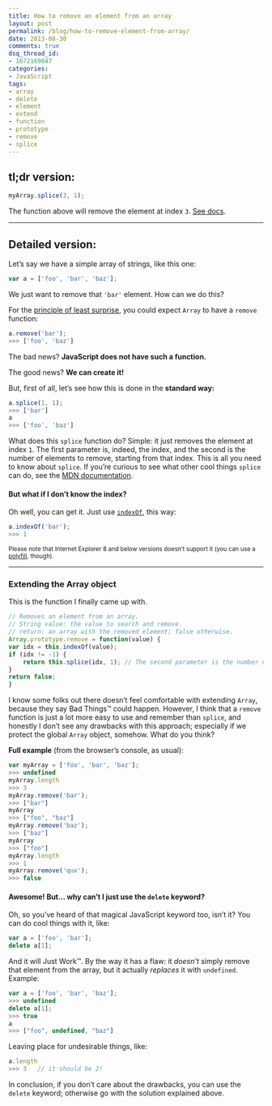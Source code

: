 ```yaml
---
title: How to remove an element from an array
layout: post
permalink: /blog/how-to-remove-element-from-array/
date: 2013-08-30
comments: true
dsq_thread_id:
- 1672169047
categories:
- JavaScript
tags:
- array
- delete
- element
- extend
- function
- prototype
- remove
- splice
---
```


<h2>
  tl;dr version:
</h2>

``` javascript
myArray.splice(3, 1);
```

<p>
  The function above will remove the element at index <code>3</code>. <a href="https://developer.mozilla.org/en-US/docs/Web/JavaScript/Reference/Global_Objects/Array/splice" title="Go to MDN" target="_blank">See docs</a>.
</p>

<hr />

<h2>
  Detailed version:
</h2>

<p>
  Let&#8217;s say we have a simple array of strings, like this one:
</p>

``` javascript
var a = ['foo', 'bar', 'baz'];
```

<p>
  We just want to remove that <code>'bar'</code> element. How can we do this?
</p>

<p>
  For the <a href="http://en.wikipedia.org/wiki/Principle_of_least_astonishment" title="Go to Wikipedia" target="_blank" rel="nofollow">principle of least surprise</a>, you could expect <code>Array</code> to have a <code>remove</code> function:
</p>

``` javascript
a.remove('bar');
>>> ['foo', 'baz']
```

<p>
  The bad news? <strong>JavaScript does not have such a function.</strong>
</p>

<p>
  The good news? <strong>We can create it!</strong>
</p>

<p>
  But, first of all, let&#8217;s see how this is done in the <strong>standard way:</strong>
</p>

``` javascript
a.splice(1, 1);
>>> ['bar']
a
>>> ['foo', 'baz']
```

<p>
  What does this <code>splice</code> function do? Simple: it just removes the element at index <code>1</code>. The first parameter is, indeed, the index, and the second is the number of elements to remove, starting from that index. This is all you need to know about <code>splice</code>. If you&#8217;re curious to see what other cool things <code>splice</code> can do, see the <a href="https://developer.mozilla.org/en-US/docs/Web/JavaScript/Reference/Global_Objects/Array/splice" target="_blank">MDN documentation</a>.
</p>

<h4>
  But what if I don&#8217;t know the index?
</h4>

<p>
  Oh well, you can get it. Just use <code><a href="https://developer.mozilla.org/en-US/docs/Web/JavaScript/Reference/Global_Objects/Array/indexOf" target="_blank">indexOf</a></code>, this way:
</p>

``` javascript
a.indexOf('bar');
>>> 1
```

<p>
  <small>Please note that Internet Explorer 8 and below versions doesn&#8217;t support it (you can use a <a href="https://gist.github.com/atk/1034425" target="_blank" title="An indexOf polyfill on GitHub" rel="nofollow">polyfill</a>, though).</small>
</p>

<hr />

<h3>
  Extending the Array object
</h3>

<p>
  This is the function I finally came up with.
</p>

``` javascript
// Removes an element from an array.
// String value: the value to search and remove.
// return: an array with the removed element; false otherwise.
Array.prototype.remove = function(value) {
var idx = this.indexOf(value);
if (idx != -1) {
    return this.splice(idx, 1); // The second parameter is the number of elements to remove.
}
return false;
}
```

<p>
  I know some folks out there doesn&#8217;t feel comfortable with extending <code>Array</code>, because they say Bad Things&trade; could happen. However, I think that a <code>remove</code> function is just a lot more easy to use and remember than <code>splice</code>, and honestly I don&#8217;t see any drawbacks with this approach; especially if we protect the global <code>Array</code> object, somehow. What do you think?
</p>

<p>
  <strong>Full example</strong> (from the browser&#8217;s console, as usual):
</p>

``` javascript
var myArray = ['foo', 'bar', 'baz'];
>>> undefined
myArray.length
>>> 3
myArray.remove('bar');
>>> ["bar"]
myArray
>>> ["foo", "baz"]
myArray.remove('baz');
>>> ["baz"]
myArray
>>> ["foo"]
myArray.length
>>> 1
myArray.remove('qux');
>>> false
```

<h4>
  Awesome! But&#8230; why can&#8217;t I just use the <code>delete</code> keyword?
</h4>

<p>
  Oh, so you&#8217;ve heard of that magical JavaScript keyword too, isn&#8217;t it? You can do cool things with it, like:
</p>

``` javascript
var a = ['foo', 'bar'];
delete a[1];
```

<p>
  And it will Just Work&trade;. By the way it has a flaw: it <em>doesn&#8217;t</em> simply remove that element from the array, but it actually <em>replaces</em> it with <code>undefined</code>. Example:
</p>

``` javascript
var a = ['foo', 'bar', 'baz'];
>>> undefined
delete a[1];
>>> true
a
>>> ["foo", undefined, "baz"]
```

<p>
  Leaving place for undesirable things, like:
</p>

``` javascript
a.length
>>> 3   // it should be 2!
```

<p>
  In conclusion, if you don&#8217;t care about the drawbacks, you can use the <code>delete</code> keyword; otherwise go with the solution explained above.
</p>
